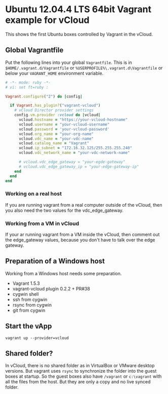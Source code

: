 # Ubuntu 12.04.4 LTS 64bit Vagrant example for vCloud
This shows the first Ubuntu boxes controlled by Vagrant in the vCloud.

## Global Vagrantfile
Put the following lines into your global `Vagrantfile`. This is in
`$HOME/.vagrant.d/Vagrantfile` or `%USERPROFILE%\.vagrant.d\Vagrantfile` or below your `VAGRANT_HOME` environment variable.

```ruby
# -*- mode: ruby -*-
# vi: set ft=ruby :

Vagrant.configure("2") do |config|

  if Vagrant.has_plugin?("vagrant-vcloud")
    # vCloud Director provider settings
    config.vm.provider :vcloud do |vcloud|
      vcloud.hostname = "https://your-vcloud-hostname"
      vcloud.username = "your-vcloud-username"
      vcloud.password = 'your-vcloud-password'
      vcloud.org_name = "your-org-name"
      vcloud.vdc_name = "your-vdc-name"
      vcloud.catalog_name = "Vagrant"
      vcloud.ip_subnet = "172.16.32.125/255.255.255.240"
      vcloud.vdc_network_name = "your-vdc-network-name"

      # vcloud.vdc_edge_gateway = "your-egde-gateway"
      # vcloud.vdc_edge_gateway_ip = "your-edge-gateway-ip"
    end
  end
end
```

### Working on a real host
If you are running vagrant from a real computer outside of the vCloud, then you also need the two values for the vdc_edge_gateway.

### Working from a VM in vCloud
If your ar running vagrant from a VM inside the vCloud, then comment out the edge_gateway values, because you don't have to talk over the edge gateway.

## Preparation of a Windows host
Working from a Windows host needs some preparation.

* Vagrant 1.5.3
* vagrant-vcloud plugin 0.2.2 + PR#38
* cygwin shell
* ssh from cygwin
* rsync from cygwin
* git from cygwin

## Start the vApp

```
vagrant up --provider=vcloud
```

## Shared folder?
In vCloud, there is no shared folder as in VirtualBox or VMware desktop versions. But vagrant uses `rsync` to synchronize the folder into the guest boxes at startup. So the guest boxes also have `/vagrant` or `c:\vagrant` with all the files from the host. But they are only a copy and no live synced folder.

